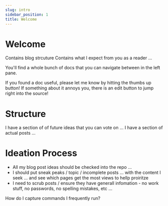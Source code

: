 ```yaml
---
slug: intro
sidebar_position: 1
title: Welcome
---
```


# Welcome

Contains blog strcuture
Contains what I expect from you as a reader ...


You'll find a whole bunch of docs that you can navigate between in the left pane. 

If you found a doc useful, please let me know by hitting the thumbs up button! 
If something about it annoys you, there is an edit button to jump right into the source!

# Structure 

I have a section of of future ideas that you can vote on ...
I have a section of actual posts ...


# Ideation Process
* All my blog post ideas should be checked into the repo ...
* I should put sneak peaks / topic / incomplete posts ... with the content I seek ... and see which pages get the most views to hellp proiritze
* I need to scrub posts / ensure they have generall infomation - no work stuff, no passwords, no spelling mistakes, etc ...


How do I capture commands I frequently run?